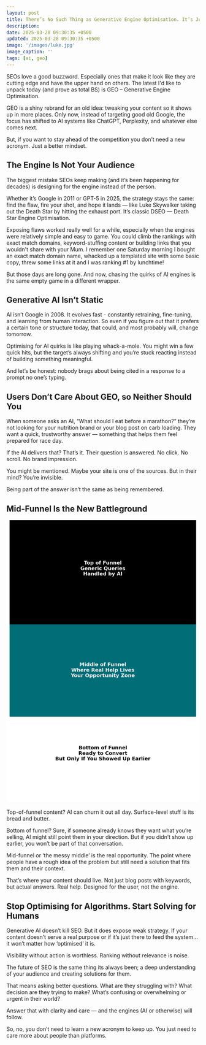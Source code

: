 ```yaml
---
layout: post
title: There’s No Such Thing as Generative Engine Optimisation. It’s Just SEO
description: 
date: 2025-03-28 09:30:35 +0500
updated: 2025-03-28 09:30:35 +0500
image: '/images/luke.jpg'
image_caption: ''
tags: [ai, geo]
---
```


SEOs love a good buzzword. Especially ones that make it look like they are cutting edge and have the upper hand on others. The latest I'd like to unpack today (and prove as total BS) is GEO – Generative Engine Optimisation.

GEO is a shiny rebrand for an old idea: tweaking your content so it shows up in more places. Only now, instead of targeting good old Google, the focus has shifted to AI systems like ChatGPT, Perplexity, and whatever else comes next.

But, if you want to stay ahead of the competition you don’t need a new acronym. Just a better mindset.

<h2>The Engine Is Not Your Audience</h2>

The biggest mistake SEOs keep making (and it’s been happening for decades) is designing for the engine instead of the person.

Whether it’s Google in 2011 or GPT-5 in 2025, the strategy stays the same: find the flaw, fire your shot, and hope it lands — like Luke Skywalker taking out the Death Star by hitting the exhaust port. It’s classic DSEO — Death Star Engine Optimisation.

Exposing flaws worked really well for a while, especially when the engines were relatively simple and easy to game. You could climb the rankings with exact match domains, keyword-stuffing content or building links that you wouldn't share with your Mum. I remember one Saturday morning I bought an exact match domain name, whacked up a templated site with some basic copy, threw some links at it and I was ranking #1 by lunchtime!

But those days are long gone. And now, chasing the quirks of AI engines is the same empty game in a different wrapper.

<h2>Generative AI Isn’t Static</h2>

AI isn’t Google in 2008. It evolves fast - constantly retraining, fine-tuning, and learning from human interaction. So even if you figure out that it prefers a certain tone or structure today, that could, and most probably will, change tomorrow.

Optimising for AI quirks is like playing whack-a-mole. You might win a few quick hits, but the target’s always shifting and you’re stuck reacting instead of building something meaningful.

And let’s be honest: nobody brags about being cited in a response to a prompt no one’s typing.


<h2>Users Don’t Care About GEO, so Neither Should You</h2>

When someone asks an AI, “What should I eat before a marathon?” they’re not looking for your nutrition brand or your blog post on carb loading. They want a quick, trustworthy answer — something that helps them feel prepared for race day.

If the AI delivers that? That’s it. Their question is answered. No click. No scroll. No brand impression.

You might be mentioned. Maybe your site is one of the sources. But in their mind? You’re invisible.

Being part of the answer isn’t the same as being remembered.


<h2>Mid-Funnel Is the New Battleground</h2>

<img src="/images/ai-seo-marketing-funnel.png" loading="lazy">

Top-of-funnel content? AI can churn it out all day. Surface-level stuff is its bread and butter.

Bottom of funnel? Sure, if someone already knows they want what you’re selling, AI might still point them in your direction. But if you didn’t show up earlier, you won’t be part of that conversation.

Mid-funnel or ‘the messy middle’ is the real opportunity. The point where people have a rough idea of the problem but still need a solution that fits them and their context.

That’s where your content should live. Not just blog posts with keywords, but actual answers. Real help. Designed for the user, not the engine.



<h2>Stop Optimising for Algorithms. Start Solving for Humans</h2>

Generative AI doesn’t kill SEO. But it does expose weak strategy. If your content doesn’t serve a real purpose or if it’s just there to feed the system… it won’t matter how ‘optimised’ it is.

Visibility without action is worthless. Ranking without relevance is noise.

The future of SEO is the same thing its always been; a deep understanding of your audience and creating solutions for them.

That means asking better questions. What are they struggling with? What decision are they trying to make? What’s confusing or overwhelming or urgent in their world?

Answer that with clarity and care — and the engines (AI or otherwise) will follow.

So, no, you don’t need to learn a new acronym to keep up. You just need to care more about people than platforms.